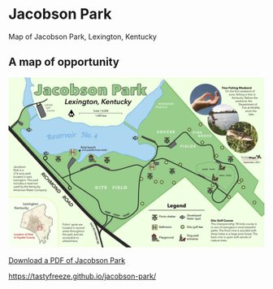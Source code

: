 # Jacobson Park

Map of Jacobson Park, Lexington, Kentucky

## A map of opportunity

![Display image of Jacobson Park](jacobson-park.jpg)

[Download a PDF of Jacobson Park](jacobson-park.pdf)

https://tastyfreeze.github.io/jacobson-park/
